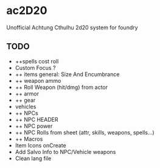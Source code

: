 # ac2D20
Unofficial Achtung Cthulhu 2d20 system for foundry

## TODO
- ++spells cost roll
- Custom Focus ?
- ++ items general: Size And Encumbrance
- ++ weapon ammo
- ++ Roll Weapon (hit/dmg) from actor
- ++ armor
- ++ gear
- vehicles
- ++ NPCs
- ++ NPC HEADER
- ++ NPC power 
- ++ NPC Rolls from sheet (attr, skills, weapons, spells...)
- ++ Macros
- Item Icons onCreate
- Add Salvo Info to NPC/Vehicle weapons
- Clean lang file
